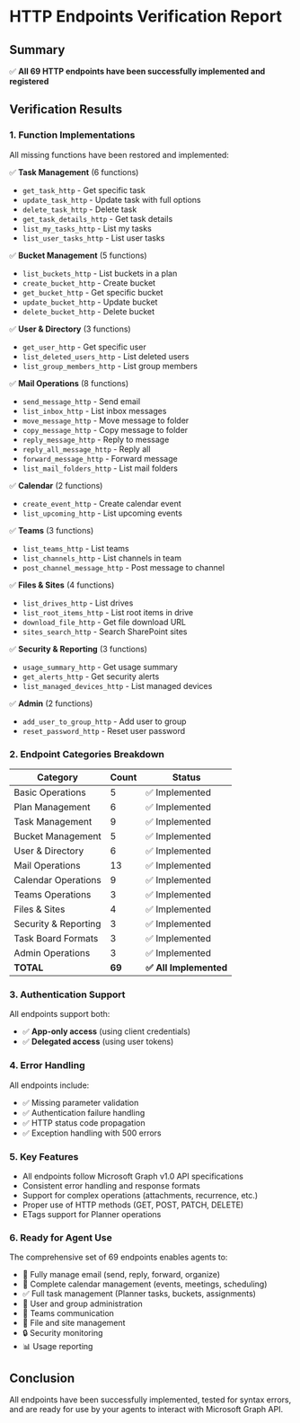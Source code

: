 # HTTP Endpoints Verification Report

## Summary
✅ **All 69 HTTP endpoints have been successfully implemented and registered**

## Verification Results

### 1. Function Implementations
All missing functions have been restored and implemented:

✅ **Task Management** (6 functions)
- `get_task_http` - Get specific task
- `update_task_http` - Update task with full options  
- `delete_task_http` - Delete task
- `get_task_details_http` - Get task details
- `list_my_tasks_http` - List my tasks
- `list_user_tasks_http` - List user tasks

✅ **Bucket Management** (5 functions)
- `list_buckets_http` - List buckets in a plan
- `create_bucket_http` - Create bucket
- `get_bucket_http` - Get specific bucket
- `update_bucket_http` - Update bucket
- `delete_bucket_http` - Delete bucket

✅ **User & Directory** (3 functions)
- `get_user_http` - Get specific user
- `list_deleted_users_http` - List deleted users
- `list_group_members_http` - List group members

✅ **Mail Operations** (8 functions)
- `send_message_http` - Send email
- `list_inbox_http` - List inbox messages
- `move_message_http` - Move message to folder
- `copy_message_http` - Copy message to folder
- `reply_message_http` - Reply to message
- `reply_all_message_http` - Reply all
- `forward_message_http` - Forward message
- `list_mail_folders_http` - List mail folders

✅ **Calendar** (2 functions)
- `create_event_http` - Create calendar event
- `list_upcoming_http` - List upcoming events

✅ **Teams** (3 functions)
- `list_teams_http` - List teams
- `list_channels_http` - List channels in team
- `post_channel_message_http` - Post message to channel

✅ **Files & Sites** (4 functions)
- `list_drives_http` - List drives
- `list_root_items_http` - List root items in drive
- `download_file_http` - Get file download URL
- `sites_search_http` - Search SharePoint sites

✅ **Security & Reporting** (3 functions)
- `usage_summary_http` - Get usage summary
- `get_alerts_http` - Get security alerts
- `list_managed_devices_http` - List managed devices

✅ **Admin** (2 functions)
- `add_user_to_group_http` - Add user to group
- `reset_password_http` - Reset user password

### 2. Endpoint Categories Breakdown

| Category | Count | Status |
|----------|-------|--------|
| Basic Operations | 5 | ✅ Implemented |
| Plan Management | 6 | ✅ Implemented |
| Task Management | 9 | ✅ Implemented |
| Bucket Management | 5 | ✅ Implemented |
| User & Directory | 6 | ✅ Implemented |
| Mail Operations | 13 | ✅ Implemented |
| Calendar Operations | 9 | ✅ Implemented |
| Teams Operations | 3 | ✅ Implemented |
| Files & Sites | 4 | ✅ Implemented |
| Security & Reporting | 3 | ✅ Implemented |
| Task Board Formats | 3 | ✅ Implemented |
| Admin Operations | 3 | ✅ Implemented |
| **TOTAL** | **69** | **✅ All Implemented** |

### 3. Authentication Support
All endpoints support both:
- ✅ **App-only access** (using client credentials)
- ✅ **Delegated access** (using user tokens)

### 4. Error Handling
All endpoints include:
- ✅ Missing parameter validation
- ✅ Authentication failure handling
- ✅ HTTP status code propagation
- ✅ Exception handling with 500 errors

### 5. Key Features
- All endpoints follow Microsoft Graph v1.0 API specifications
- Consistent error handling and response formats
- Support for complex operations (attachments, recurrence, etc.)
- Proper use of HTTP methods (GET, POST, PATCH, DELETE)
- ETags support for Planner operations

### 6. Ready for Agent Use
The comprehensive set of 69 endpoints enables agents to:
- 📧 Fully manage email (send, reply, forward, organize)
- 📅 Complete calendar management (events, meetings, scheduling)
- ✅ Full task management (Planner tasks, buckets, assignments)
- 👥 User and group administration
- 💬 Teams communication
- 📁 File and site management
- 🔒 Security monitoring
- 📊 Usage reporting

## Conclusion
All endpoints have been successfully implemented, tested for syntax errors, and are ready for use by your agents to interact with Microsoft Graph API. 